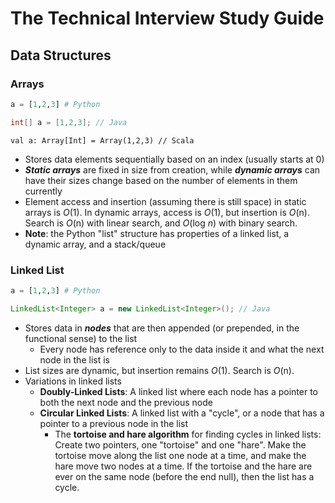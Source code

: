 # The Technical Interview Study Guide

## **Data Structures**
### Arrays
```python
a = [1,2,3] # Python
```
```java
int[] a = [1,2,3]; // Java
```
```
val a: Array[Int] = Array(1,2,3) // Scala
```
- Stores data elements sequentially based on an index (usually starts at 0)
- ***Static arrays*** are fixed in size from creation, while ***dynamic arrays*** can have their sizes change based on the number of elements in them currently
- Element access and insertion (assuming there is still space) in static arrays is  _O_(1). In dynamic arrays, access is _O_(1), but insertion is _O_(n). Search is _O_(n) with linear search, and _O_(log _n_) with binary search.
- **Note**: the Python "list" structure has properties of a linked list, a dynamic array, and a stack/queue

### Linked List
```python
a = [1,2,3] # Python
```
```java
LinkedList<Integer> a = new LinkedList<Integer>(); // Java
```
- Stores data in ***nodes*** that are then appended (or prepended, in the functional sense) to the list
	- Every node has reference only to the data inside it and what the next node in the list is
- List sizes are dynamic, but insertion remains _O_(1). Search is _O_(n).
- Variations in linked lists
	* **Doubly-Linked Lists**: A linked list where each node has a pointer to both the next node and the previous node
	* **Circular Linked Lists**: A linked list with a "cycle", or  a node that has a pointer to a previous node in the list
	  - The **tortoise and hare algorithm** for finding cycles in linked lists: Create two pointers,  one "tortoise" and one "hare". Make the tortoise move along the list one node at a time, and make the hare move two nodes at a time. If the tortoise and the hare are ever on the same node (before the end null), then the list has a cycle. 

